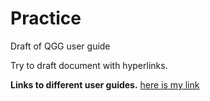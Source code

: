 # Practice
Draft of QGG user guide

Try to draft document with hyperlinks.

**Links to different user guides.**
[here is my link](A_test_hyperlink.Rmd)
